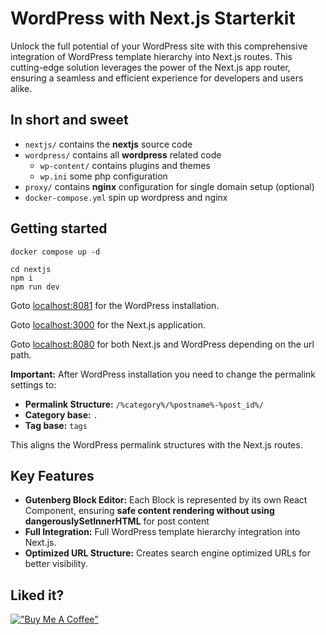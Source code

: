 # WordPress with️ Next.js Starterkit

Unlock the full potential of your WordPress site with this comprehensive integration of WordPress template hierarchy into Next.js routes. This cutting-edge solution leverages the power of the Next.js app router, ensuring a seamless and efficient experience for developers and users alike.

## In short and sweet

- `nextjs/` contains the **nextjs** source code
- `wordpress/` contains all **wordpress** related code
    - `wp-content/` contains plugins and themes
    - `wp.ini` some php configuration
- `proxy/` contains **nginx** configuration for single domain setup (optional)
- `docker-compose.yml` spin up wordpress and nginx

## Getting started

```shell
docker compose up -d

cd nextjs
npm i 
npm run dev

```

Goto [localhost:8081](http://localhost:8081/) for the WordPress installation.

Goto [localhost:3000](http://localhost:3000/) for the Next.js application.

Goto [localhost:8080](http://localhost:8081/) for both Next.js and WordPress depending on the url path.

**Important:** After WordPress installation you need to change the permalink settings to:

-  **Permalink Structure:** `/%category%/%postname%-%post_id%/`
- **Category base:** `.`
- **Tag base:** `tags`

This aligns the WordPress permalink structures with the Next.js routes.

## Key Features

- **Gutenberg Block Editor:** Each Block is represented by its own React Component, ensuring **safe content rendering without using dangerouslySetInnerHTML** for post content
- **Full Integration:** Full WordPress template hierarchy integration into Next.js.
- **Optimized URL Structure:** Creates search engine optimized URLs for better visibility.


## Liked it?

[!["Buy Me A Coffee"](https://www.buymeacoffee.com/assets/img/custom_images/orange_img.png)](https://www.buymeacoffee.com/edwardbock)